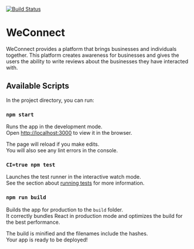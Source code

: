 [![Build Status](https://travis-ci.org/victorjambo/WeConnect-React.svg?branch=master)](https://travis-ci.org/victorjambo/WeConnect-React)


# WeConnect

WeConnect provides a platform that brings businesses and individuals together. This platform creates awareness for businesses and gives the users the ability to write reviews about the businesses they have interacted with. 


## Available Scripts

In the project directory, you can run:

### `npm start`

Runs the app in the development mode.<br>
Open [http://localhost:3000](http://localhost:3000) to view it in the browser.

The page will reload if you make edits.<br>
You will also see any lint errors in the console.

### `CI=true npm test`

Launches the test runner in the interactive watch mode.<br>
See the section about [running tests](#running-tests) for more information.

### `npm run build`

Builds the app for production to the `build` folder.<br>
It correctly bundles React in production mode and optimizes the build for the best performance.

The build is minified and the filenames include the hashes.<br>
Your app is ready to be deployed!